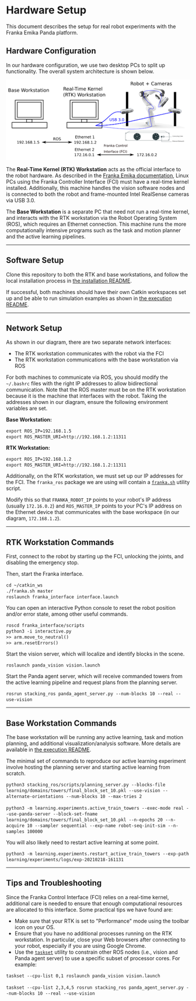 # Hardware Setup
This document describes the setup for real robot experiments with the Franka Emika Panda platform.

## Hardware Configuration
In our hardware configuration, we use two desktop PCs to split up functionality. The overall system architecture is shown below.

![Hardware setup](./images/hardware_setup.png)

The **Real-Time Kernel (RTK) Workstation** acts as the official interface to the robot hardware. As described in the [Franka Emika documentation](https://frankaemika.github.io/docs/installation_linux.html#setting-up-the-real-time-kernel), Linux PCs using the Franka Controller Interface (FCI) must have a real-time kernel installed. Additionally, this machine handles the vision software nodes and is connected to both the robot and frame-mounted Intel RealSense cameras via USB 3.0.

The **Base Workstation** is a separate PC that need not run a real-time kernel, and interacts with the RTK workstation via the Robot Operating System (ROS), which requires an Ethernet connection. This machine runs the more computationally intensive programs such as the task and motion planner and the active learning pipelines.

---

## Software Setup
Clone this repository to both the RTK and base workstations, and follow the local installation process in [the installation README](./doc/installation.md).

If successful, both machines should have their own Catkin workspaces set up and be able to run simulation examples as shown in [the execution README](./doc/execution.md).

---

## Network Setup
As shown in our diagram, there are two separate network interfaces:
* The RTK workstation communicates with the robot via the FCI
* The RTK workstation communications with the base workstation via ROS

For both machines to communicate via ROS, you should modify the `~/.bashrc` files with the right IP addresses to allow bidirectional communication. Note that the ROS master must be on the RTK workstation because it is the machine that interfaces with the robot. Taking the addresses shown in our diagram, ensure the following environment variables are set.

**Base Workstation:**
```
export ROS_IP=192.168.1.5
export ROS_MASTER_URI=http://192.168.1.2:11311
```

**RTK Workstation:**
```
export ROS_IP=192.168.1.2
export ROS_MASTER_URI=http://192.168.1.2:11311
```

Additionally, on the RTK workstation, we must set up our IP addresses for the FCI. The `franka_ros` package we are using will contain a [`franka.sh`](https://github.com/rachelholladay/franka_ros_interface/blob/master/franka.sh) utility script. 

Modify this so that `FRANKA_ROBOT_IP` points to your robot's IP address (usually `172.16.0.2`) and `ROS_MASTER_IP` points to your PC's IP address on the Ethernet device that communicates with the base workspace (in our diagram, `172.168.1.2`).

---

## RTK Workstation Commands
First, connect to the robot by starting up the FCI, unlocking the joints, and disabling the emergency stop.

Then, start the Franka interface.
```
cd ~/catkin_ws
./franka.sh master
roslaunch franka_interface interface.launch
```

You can open an interactive Python console to reset the robot position and/or error state, among other useful commands.
```
roscd franka_interface/scripts
python3 -i interactive.py
>> arm.move_to_neutral()
>> arm.resetErrors()
```

Start the vision server, which will localize and identify blocks in the scene.
```
roslaunch panda_vision vision.launch
```

Start the Panda agent server, which will receive commanded towers from the active learning pipeline and request plans from the planning server.
```
rosrun stacking_ros panda_agent_server.py --num-blocks 10 --real --use-vision
```

---

## Base Workstation Commands

The base workstation will be running any active learning, task and motion planning, and additional visualization/analysis software. More details are available in [the execution README](./doc/execution.md).

The minimal set of commands to reproduce our active learning experiment involve hosting the planning server and starting active learning from scratch.

```
python3 stacking_ros/scripts/planning_server.py --blocks-file learning/domains/towers/final_block_set_10.pkl --use-vision --alternate-orientations --num-blocks 10 --max-tries 2 

python3 -m learning.experiments.active_train_towers --exec-mode real --use-panda-server --block-set-fname learning/domains/towers/final_block_set_10.pkl --n-epochs 20 --n-acquire 10 --sampler sequential --exp-name robot-seq-init-sim --n-samples 100000
```

You will also likely need to restart active learning at some point.

```
python3 -m learning.experiments.restart_active_train_towers --exp-path learning/experiments/logs/exp-20210218-161131
```

---

## Tips and Troubleshooting
Since the Franka Control Interface (FCI) relies on a real-time kernel, additional care is needed to ensure that enough computational resources are allocated to this interface. Some practical tips we have found are:

* Make sure that your RTK is set to "Performance" mode using the toolbar icon on your OS.
* Ensure that you have no additional processes running on the RTK workstation. In particular, close your Web browsers after connecting to your robot, especially if you are using Google Chrome.
* Use the [`taskset`](https://man7.org/linux/man-pages/man1/taskset.1.html) utility to constrain other ROS nodes (i.e., vision and Panda agent server) to use a specific subset of processor cores. For example:

```
taskset --cpu-list 0,1 roslaunch panda_vision vision.launch

taskset --cpu-list 2,3,4,5 rosrun stacking_ros panda_agent_server.py --num-blocks 10 --real --use-vision
```